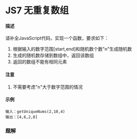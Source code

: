 # JS7 无重复数组

#### 描述

请补全JavaScript代码，实现一个函数，要求如下：

1. 根据输入的数字范围[start,end]和随机数个数"n"生成随机数
2. 生成的随机数存储到数组中，返回该数组
3.  返回的数组不能有相同元素

#### 注意

1. 不需要考虑"n"大于数字范围的情况

#### 示例

```
输入：getUniqueNums(2,10,4)
输出：[4,6,2,8]
```



### 题解

